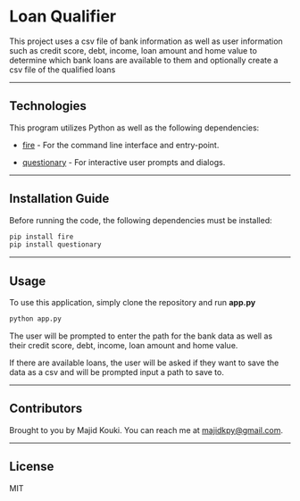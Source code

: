 # Loan Qualifier

This project uses a csv file of bank information as well as user information such as credit score, debt, income, loan amount and home value to determine which bank loans are available to them and optionally create a csv file of the qualified loans

---

## Technologies

This program utilizes Python as well as the following dependencies:

* [fire](https://github.com/google/python-fire) - For the command line interface and entry-point.

* [questionary](https://github.com/tmbo/questionary) - For interactive user prompts and dialogs.

---

## Installation Guide

Before running the code, the following dependencies must be installed:

```python
pip install fire
pip install questionary
```

---

## Usage

To use this application, simply clone the repository and run **app.py**

```python
python app.py
```

The user will be prompted to enter the path for the bank data as well as their credit score, debt, income, loan amount and home value.

If there are available loans, the user will be asked if they want to save the data as a csv and will be prompted input a path to save to.

---

## Contributors

Brought to you by Majid Kouki. You can reach me at [majidkpy@gmail.com](mailto:majidkpy@gmail.com).

---

## License

MIT
